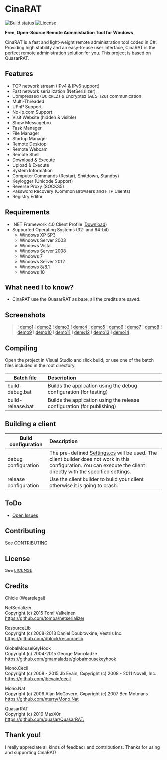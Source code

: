 CinaRAT
=========
[![Build status](https://ci.appveyor.com/api/projects/status/6l7sua2lrorxs9d3?svg=true)](https://ci.appveyor.com/project/wearelegal/cinarat) [![License](http://img.shields.io/badge/license-MIT-green.svg)](https://github.com/wearelegal/CinaRAT/blob/master/LICENSE)

**Free, Open-Source Remote Administration Tool for Windows**

CinaRAT is a fast and light-weight remote administration tool coded in C#. Providing high stability and an easy-to-use user interface, CinaRAT is the perfect remote administration solution for you. This project is based on QuasarRAT.

Features
---
* TCP network stream (IPv4 & IPv6 support)
* Fast network serialization (NetSerializer)
* Compressed (QuickLZ) & Encrypted (AES-128) communication
* Multi-Threaded
* UPnP Support
* No-Ip.com Support
* Visit Website (hidden & visible)
* Show Messagebox
* Task Manager
* File Manager
* Startup Manager
* Remote Desktop
* Remote Webcam
* Remote Shell
* Download & Execute
* Upload & Execute
* System Information
* Computer Commands (Restart, Shutdown, Standby)
* Keylogger (Unicode Support)
* Reverse Proxy (SOCKS5)
* Password Recovery (Common Browsers and FTP Clients)
* Registry Editor

Requirements
---
* .NET Framework 4.0 Client Profile ([Download](https://www.microsoft.com/en-us/download/details.aspx?id=24872))
* Supported Operating Systems (32- and 64-bit)
  * Windows XP SP3
  * Windows Server 2003
  * Windows Vista
  * Windows Server 2008
  * Windows 7
  * Windows Server 2012
  * Windows 8/8.1
  * Windows 10

What need I to know?
--
  * CinaRAT use the QuasarRAT as base, all the credits are saved.

Screenshots
--
>! [demo1](https://raw.githubusercontent.com/wearelegal/CinaRAT/master/docs/img/demo/demo1.png)
>! [demo2](https://raw.githubusercontent.com/wearelegal/CinaRAT/master/docs/img/demo/demo2.png)
>! [demo3](https://raw.githubusercontent.com/wearelegal/CinaRAT/master/docs/img/demo/demo3.png)
>! [demo4](https://raw.githubusercontent.com/wearelegal/CinaRAT/master/docs/img/demo/demo4.png)
>! [demo5](https://raw.githubusercontent.com/wearelegal/CinaRAT/master/docs/img/demo/demo5.png)
>! [demo6](https://raw.githubusercontent.com/wearelegal/CinaRAT/master/docs/img/demo/demo6.png)
>! [demo7](https://raw.githubusercontent.com/wearelegal/CinaRAT/master/docs/img/demo/demo7.png)
>! [demo8](https://raw.githubusercontent.com/wearelegal/CinaRAT/master/docs/img/demo/demo8.png)
>! [demo9](https://raw.githubusercontent.com/wearelegal/CinaRAT/master/docs/img/demo/demo9.png)
>! [demo10](https://raw.githubusercontent.com/wearelegal/CinaRAT/master/docs/img/demo/demo10.png)
>! [demo11](https://raw.githubusercontent.com/wearelegal/CinaRAT/master/docs/img/demo/demo11.png)
>! [demo12](https://raw.githubusercontent.com/wearelegal/CinaRAT/master/docs/img/demo/demo12.png)
>! [demo13](https://raw.githubusercontent.com/wearelegal/CinaRAT/master/docs/img/demo/demo13.png)
>! [demo14](https://raw.githubusercontent.com/wearelegal/CinaRAT/master/docs/img/demo/demo14.png)

Compiling
---
Open the project in Visual Studio and click build, or use one of the batch files included in the root directory.

| Batch file        | Description
| ----------------- |:-------------
| build-debug.bat   | Builds the application using the debug configuration (for testing)
| build-release.bat | Builds the application using the release configuration  (for publishing)

Building a client
---
| Build configuration         | Description
| ----------------------------|:-------------
| debug configuration         | The pre-defined [Settings.cs](/Client/Config/Settings.cs) will be used. The client builder does not work in this configuration. You can execute the client directly with the specified settings.
| release configuration       | Use the client builder to build your client otherwise it is going to crash.

ToDo
---
* [Open Issues](https://github.com/wearelegal/CinaRAT/issues)

Contributing
---
See [CONTRIBUTING](/CONTRIBUTING.md)

License
---
See [LICENSE](/LICENSE.md)

Credits
---
Chicle (Wearelegal)

NetSerializer  
Copyright (c) 2015 Tomi Valkeinen  
https://github.com/tomba/netserializer

ResourceLib  
Copyright (c) 2008-2013 Daniel Doubrovkine, Vestris Inc.  
https://github.com/dblock/resourcelib

GlobalMouseKeyHook  
Copyright (c) 2004-2015 George Mamaladze  
https://github.com/gmamaladze/globalmousekeyhook

Mono.Cecil  
Copyright (c) 2008 - 2015 Jb Evain, Copyright (c) 2008 - 2011 Novell, Inc.  
https://github.com/jbevain/cecil

Mono.Nat  
Copyright (c) 2006 Alan McGovern, Copyright (c) 2007 Ben Motmans  
https://github.com/nterry/Mono.Nat

QuasarRAT  
Copyright (c) 2016 MaxX0r  
https://github.com/quasar/QuasarRAT/

Thank you!
---
I really appreciate all kinds of feedback and contributions. Thanks for using and supporting CinaRAT!
